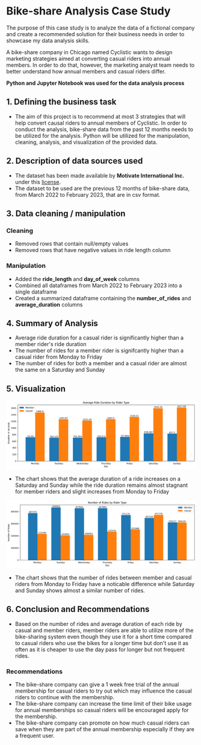 # Bike-share Analysis Case Study
The purpose of this case study is to analyze the data of a fictional company and create a recommended solution for their business needs in order to showcase my data analysis skills.

A bike-share company in Chicago named Cyclistic wants to design marketing strategies aimed at converting casual riders into annual members. In order to
do that, however, the marketing analyst team needs to better understand how annual members and casual riders differ.

**Python and Jupyter Notebook was used for the data analysis process**

## 1. Defining the business task
  * The aim of this project is to recommend at most 3 strategies that will help convert causal riders to annual members of Cyclistic. In order to conduct the analysis, bike-share data from the past 12 months needs to be utilized for the analysis. Python will be utilized for the manipulation, cleaning, analysis, and visualization of the provided data.

## 2. Description of data sources used
  * The dataset has been made available by
  **Motivate International Inc.** under this [license](https://ride.divvybikes.com/data-license-agreement).
  * The dataset to be used are the previous 12 months of bike-share data, from March 2022 to February 2023, that are in csv format.

## 3. Data cleaning / manipulation
  ### Cleaning
  * Removed rows that contain null/empty values
  * Removed rows that have negative values in ride length column
  ### Manipulation
  * Added the **ride_length** and **day_of_week** columns
  * Combined all dataframes from March 2022 to February 2023 into a single dataframe
  * Created a summarized dataframe containing the **number_of_rides** and **average_duration** columns

## 4. Summary of Analysis
  * Average ride duration for a casual rider is significantly higher than a member rider's ride duration
  * The number of rides for a member rider is signifcantly higher than a casual rider from Monday to Friday
  * The number of rides for both a member and a casual rider are almost the same on a Saturday and Sunday
## 5. Visualization
  ![Image](./data/average_ride_duration.png)
  * The chart shows that the average duration of a ride increases on a Saturday and Sunday while the ride duration remains almost stagnant for member riders and slight increases from Monday to Friday

  ![Image](./data/number_of_rides.png)
  * The chart shows that the number of rides between member and casual riders from Monday to Friday have a noticable difference while Saturday and Sunday shows almost a similar number of rides. 
## 6. Conclusion and Recommendations
  * Based on the number of rides and average duration of each ride by casual and member riders, member riders are able to utilize more of the bike-sharing system even though they use it for a short time compared to casual riders who use the bikes for a longer time but don't use it as often as it is cheaper to use the day pass for longer but not frequent rides.
  ### Recommendations
  * The bike-share company can give a 1 week free trial of the annual membership for casual riders to try out which may influence the casual riders to continue with the membership.
  * The bike-share company can increase the time limit of their bike usage for annual memberships so casual riders will be encouraged apply for the membership.
  * The bike-share company can promote on how much casual riders can save when they are part of the annual membership especially if they are a frequent user. 